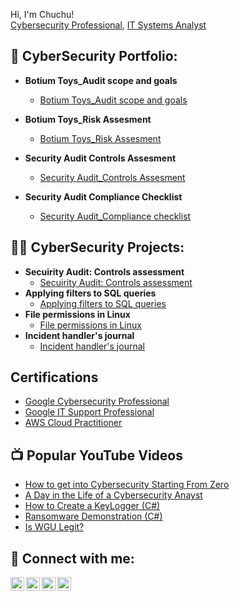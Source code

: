 Hi, I'm Chuchu! <br/><a href="https://www.linkedin.com/in/joshmadakor/">Cybersecurity Professional</a>, <a href="www.linkedin.com/in/
">IT Systems Analyst</a></h1>

<h2>💼 CyberSecurity Portfolio:</h2>

- <b>Botium Toys_Audit scope and goals</b> 
  - [Botium Toys_Audit scope and goals](https://docs.google.com/document/d/1gM6phLB58-rhCkrnvuLclFuBAHzD_V594VWrnm3smHo/edit?resourcekey=0-aNzvs4jiqvR8L-ZmXEWXHg#heading=h.kuduxtw0qwid)

- <b>Botium Toys_Risk Assesment</b>
  - [Botium Toys_Risk Assesment](https://docs.google.com/document/d/1ITtNjzC2-GmNuZFB__xhaqNc8UsB4P-VEGq0sFGNe9Q/edit#heading=h.evidx83t54sc)

- <b>Security Audit Controls Assesment</b>
   - [Security Audit_Controls Assesment](https://docs.google.com/document/d/1HPZqCJ2LsETKtU08BzK9yOUUDerOhSCaTKibv4pShNw/edit#heading=h.swls7m11ggfl)

- <b>Security Audit Compliance Checklist</b>
  - [Security Audit_Compliance checklist](https://docs.google.com/document/d/1Z70gEIoozzk7vhTXUHjkcRL1Lf55FbGSRgzf6yOEP0A/edit#heading=h.swls7m11ggfl)

<h2>👨‍💻 CyberSecurity Projects:</h2>

- <b>Secuirity Audit: Controls assessment</b> 
  - [Secuirity Audit: Controls assessment](https://docs.google.com/document/d/1HPZqCJ2LsETKtU08BzK9yOUUDerOhSCaTKibv4pShNw/edit#heading=h.swls7m11ggfl)
- <b>Applying filters to SQL queries</b>
  - [Applying filters to SQL queries](https://docs.google.com/document/d/1KwtkqYLYRUHIaLLEg5Ab54KHOMkyX8C7YLzAdxCDuIM/edit?resourcekey=0-6X8-aLxsQ3hi_u7MtdEX-Q#heading=h.adnh333husy) </b></i>
- <b>File permissions in Linux</b>
  - [File permissions in Linux](https://docs.google.com/document/d/1NdBiQk6wxE6iUme-N0E5VLUDfkqsgBiGswPeC7aQpPg/edit?resourcekey=0-Fgma7Fmd-6J3y7T48KhyLA#heading=h.adnh333husy)
- <b>Incident handler's journal </b>
  - [Incident handler's journal](https://docs.google.com/document/d/1Q_DycD1hbMPP2TlFpANH_ZuEu4Xa40VbGm6gESaHLLk/edit?resourcekey=0-0SIZlTD8Fc-4EJWN_wfxdA)


<h2>Certifications</h2>

- [Google Cybersecurity Professional](https://coursera.org/share/2d4f1d034ba1cfb9c9657c47b3969a17)
- [Google IT Support Professional](https://coursera.org/share/4a1801d4929fa23343009eafe3f77a59)
- [AWS Cloud Practitioner](https://www.credly.com/badges/18a484fa-55c4-48ce-9813-702456d252e7/public_url)

<h2>📺 Popular YouTube Videos</h2>

- [How to get into Cybersecurity Starting From Zero](https://www.youtube.com/watch?v=a83ASGn_V_s)
- [A Day in the Life of a Cybersecurity Anayst](https://www.youtube.com/watch?v=uHy3oM7NnoU)
- [How to Create a KeyLogger (C#)](https://www.youtube.com/watch?v=N-L9hklSlNk)
- [Ransomware Demonstration (C#)](https://www.youtube.com/watch?v=OfvdQeh79s0)
- [Is WGU Legit?](https://www.youtube.com/watch?v=E2MwRWxDBkA)

<h2> 🤳 Connect with me:</h2>

[<img align="left" alt="JoshMadakor | YouTube" width="22px" src="https://cdn.jsdelivr.net/npm/simple-icons@v3/icons/youtube.svg" />][youtube]
[<img align="left" alt="JoshMadakor | Twitter" width="22px" src="https://cdn.jsdelivr.net/npm/simple-icons@v3/icons/twitter.svg" />][twitter]
[<img align="left" alt="JoshMadakor | LinkedIn" width="22px" src="https://cdn.jsdelivr.net/npm/simple-icons@v3/icons/linkedin.svg" />][linkedin]
[<img align="left" alt="JoshMadakor | Instagram" width="22px" src="https://cdn.jsdelivr.net/npm/simple-icons@v3/icons/instagram.svg" />][instagram]

[twitter]: https://twitter.com/joshmadakor
[youtube]: https://www.youtube.com/c/joshmadakor
[instagram]: https://www.instagram.com/joshmadakor/
[linkedin]: https://linkedin.com/in/joshmadakor

<!--
**joshmadakor1/joshmadakor1** is a ✨ _special_ ✨ repository because its `README.md` (this file) appears on your GitHub profile.

Here are some ideas to get you started:

- 🔭 I’m currently working on ...
- 🌱 I’m currently learning ...
- 👯 I’m looking to collaborate on ...
- 🤔 I’m looking for help with ...
- 💬 Ask me about ...
- 📫 How to reach me: ...
- 😄 Pronouns: ...
- ⚡ Fun fact: ...
-->
